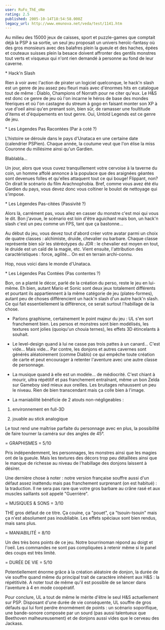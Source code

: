 ```yaml
---
user: RuFo_ThE_oNe
rating: 2.5
published: 2005-10-14T18:54:58.000Z
legacy_url: http://www.emunova.net/veda/test/1141.htm
---
```

Au milieu des 15000 jeux de caisses, sport et puzzle-games que comptait déjà la PSP à sa sortie, un seul jeu proposait un univers heroïc-fantasy où des gros monsieurs avec des balafres plein la gueule et des haches, épées et couteaux suisses plein la besace doivent affronter des gentils monstres tout verts et visqueux qui n'ont rien demandé à personne au fond de leur caverne.  

  

\* Hack'n Slash  

Rien à voir avec l'action de pirater un logiciel quelconque, le hack'n slash est un genre de jeu assez peu fleuri mais avec d'énormes hits en catalogue tout de même : Diablo, Champions of Norrath pour ne citer qu'eux. Le H&S est donc ce genre de jeu où l'on incarne le héros de base des mondes féeriques et où l'on castagne du streum à gogo en faisant monter son XP à vue d'oeil ainsi qu'en prenant soin, bien sûr, de ramasser une foultitude d'items et d'équipements en tout genre. Oui, Untold Legends est ce genre de jeu.  

  

\* Les Légendes Pas Racontées (Par à coté ?)  

L'histoire se déroule dans le pays d'Unataca en une certaine date (calendrier PSPien). Chaque année, la coutume veut que l'on élise la miss Couronne du millésime ainsi qu'un Gardien.  

Blablabla...  

Un jour, alors que vous cuvez tranquillement votre cervoise à la taverne du coin, un homme affolé annonce à la populace que des araignées géantes sont devenues folles et qu'elles attaquent tout ce qui bouge! Flippant, non? On dirait le scénario du film Arachnophobia. Bref, comme vous avez été élu Gardien du pays, vous devez donc vous coltiner le boulot de nettoyage qui s'impose.  

  

\* Les Légendes Pas-citées (Passivité ?)  

Alors là, carrément pas, vous allez en casser du monstre c'est moi qui vous le dit. Bon j'avoue, le scénario est loin d'être aguichant mais bon, un hack'n slash c'est un peu comme un FPS, tant que ça bastonne...  

Au début du jeu, vous devez tout d'abord créer votre avatar parmi un choix de quatre classes : alchimiste, druide, chevalier ou barbare. Chaque classe représente bien sûr les stéréotypes du JDR : le chevalier est moyen en tout, le druide est un caïd de la magie, etc. Vient ensuite, l'attribution des caractéristiques : force, agilité... On est en terrain archi-connu.  

Hop, nous voici dans le monde d'Unataca.  

  

\* Les Légendes Pas Contées (Pas contentes ?)  

Bon, on a planté le décor, parlé de la création du perso, reste le jeu en lui-même. Eh bien, autant Mario et Sonic sont deux jeux totalement différents et pourtant ils appartiennent à la même catégorie de jeu (plates-formes), autant peu de choses différencient un hack'n slash d'un autre hack'n slash. Ce qui fait essentiellement la différence, ce serait surtout l'habillage de la chose.  

- Parlons graphisme, certainement le point majeur du jeu : UL s'en sort franchement bien. Les persos et monstres sont bien modélisés, les textures sont jolies (quoiqu'un chouia ternes), les effets 3D étincelants à souhait.  

- Le level-design quand à lui ne casse pas trois pattes à un canard... C'est vide... Mais vide... Par contre, les donjons et autres cavernes sont générés aléatoirement (comme Diablo) ce qui empêche toute création de carte et peut encourager à retenter l'aventure avec une autre classe de personnage.  

- La musique quand à elle est un modèle... de médiocrité. C'est chiant à mourir, ultra répétitif et pas franchement entraînant, même un bon Zelda sur Gameboy sied mieux aux oreilles. Les bruitages rehaussent un peu le niveau. Rien de bien transcendant mais ça colle bien à l'image.  

- La maniabilité bénéficie de 2 atouts non-négligeables :  

1) environnement en full-3D  

2) jouable au stick analogique  

Le tout rend une maîtrise parfaite du personnage avec en plus, la possibilité de faire tourner la caméra sur des angles de 45°.  

  

= GRAPHISMES = 5/10  

Pris indépendemment, les personnages, les monstres ainsi que les magies ont de la gueule. Mais les textures des décors trop peu détaillées ainsi que le manque de richesse au niveau de l'habillage des donjons laissent à désirer.  

  

Une dernière chose à noter : notre version française souffre aussi d'un défaut assez inattendu mais pas franchement surprenant (on est habitué) : la traduction. Il ne sera pas rare que votre gros barbare au crâne rasé et aux muscles saillants soit appelé "Guerrière".  

  

= MUSIQUES & SONS = 3/10  

THE gros défaut de ce titre. Ça couine, ça "pouet", ça "tsouin-tsouin" mais ça n'est absolument pas inoubliable. Les effets spéciaux sont bien rendus, mais sans plus.  

  

= MANIABILITÉ = 8/10  

Un des très bons points de ce jeu. Notre bourrinoman répond au doigt et l'oeil. Les commandes ne sont pas compliquées à retenir même si le panel des coups est très limité.  

  

= DURÉE DE VIE = 5/10  

Potentiellement énorme grâce à la création aléatoire de donjon, la durée de vie souffre quand même du principal trait de caractère inhérent aux H&S : la répétitivité. A noter tout de même qu'il est possible de se lancer dans l'aventure à 4 en mode coopératif.  

  

Pour conclure, UL a tout de même le mérite d'être le seul H&S actuellement sur PSP. Disposant d'une durée de vie conséquente, UL souffre de gros défauts qui lui font perdre énormément de points : un scénario soporifique, une bande-sonore composée par un sourd (pas aussi talentueux que Beethoven malheureusement) et de donjons aussi vides que le cerveau des Jackass.